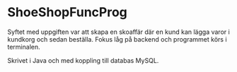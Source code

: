 # ShoeShopFuncProg

Syftet med uppgiften var att skapa en skoaffär där en kund kan lägga varor i kundkorg och sedan beställa. Fokus låg på backend och programmet körs i terminalen.

Skrivet i Java och med koppling till databas MySQL.
